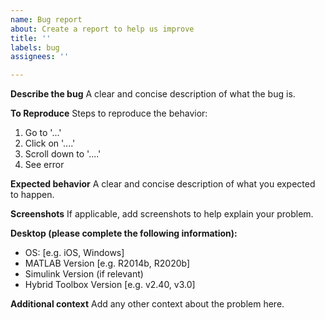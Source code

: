 ```yaml
---
name: Bug report
about: Create a report to help us improve
title: ''
labels: bug
assignees: ''

---
```


**Describe the bug**
A clear and concise description of what the bug is.

**To Reproduce**
Steps to reproduce the behavior:
1. Go to '...'
2. Click on '....'
3. Scroll down to '....'
4. See error

**Expected behavior**
A clear and concise description of what you expected to happen.

**Screenshots**
If applicable, add screenshots to help explain your problem.

**Desktop (please complete the following information):**
 - OS: [e.g. iOS, Windows]
 - MATLAB Version [e.g. R2014b, R2020b]
 - Simulink Version (if relevant)
 - Hybrid Toolbox Version [e.g. v2.40, v3.0]

**Additional context**
Add any other context about the problem here.
